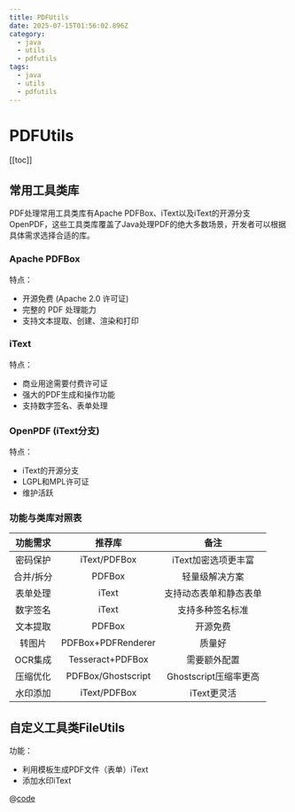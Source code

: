 ```yaml
---
title: PDFUtils
date: 2025-07-15T01:56:02.896Z
category:
  - java
  - utils
  - pdfutils
tags:
  - java
  - utils
  - pdfutils
---
```


# PDFUtils
[[toc]]

## 常用工具类库

PDF处理常用工具类库有Apache PDFBox、iText以及iText的开源分支OpenPDF，这些工具类库覆盖了Java处理PDF的绝大多数场景，开发者可以根据具体需求选择合适的库。

### Apache PDFBox
特点：
- 开源免费 (Apache 2.0 许可证)
- 完整的 PDF 处理能力
- 支持文本提取、创建、渲染和打印

### iText
特点：
- 商业用途需要付费许可证
- 强大的PDF生成和操作功能
- 支持数字签名、表单处理

### OpenPDF (iText分支)
特点：
- iText的开源分支
- LGPL和MPL许可证
- 维护活跃

### 功能与类库对照表

| 功能需求	| 推荐库	        |备注 |
| :--------:	| :-------------:	| :--: |
| 密码保护	| iText/PDFBox	| iText加密选项更丰富 |
| 合并/拆分	| PDFBox	      | 轻量级解决方案 |
| 表单处理	| iText	        | 支持动态表单和静态表单 |
| 数字签名	| iText	        | 支持多种签名标准 |
| 文本提取	| PDFBox	      | 开源免费 |
| 转图片	  | PDFBox+PDFRenderer	| 质量好 |
| OCR集成	| Tesseract+PDFBox	  | 需要额外配置 |
| 压缩优化	| PDFBox/Ghostscript	| Ghostscript压缩率更高 |
| 水印添加	| iText/PDFBox	      | iText更灵活 |

## 自定义工具类FileUtils

功能：
- 利用模板生成PDF文件（表单）<Tip>iText</Tip>
- 添加水印<Tip>iText</Tip>

@[code](../../../code/utils/PDFUtils.java)